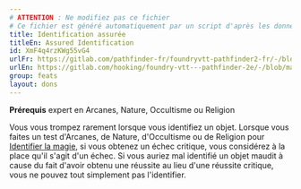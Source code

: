 ```yaml
---
# ATTENTION : Ne modifiez pas ce fichier
# Ce fichier est généré automatiquement par un script d'après les données du module Foundry VTT officiel et de sa traduction
title: Identification assurée
titleEn: Assured Identification
id: XmF4q4rzKWg55vG4
urlFr: https://gitlab.com/pathfinder-fr/foundryvtt-pathfinder2-fr/-/blob/master/data/feats/XmF4q4rzKWg55vG4.htm
urlEn: https://gitlab.com/hooking/foundry-vtt---pathfinder-2e/-/blob/master/packs/data/feats.db/assured-identification.json
group: feats
layout: dons
---
```

**Prérequis** expert en Arcanes, Nature, Occultisme ou Religion

Vous vous trompez rarement lorsque vous identifiez un objet. Lorsque vous faites un test d'Arcanes, de Nature, d'Occultisme ou de Religion pour [Identifier la magie](../actions/identifier-la-magie.md), si vous obtenez un échec critique, vous considérez à la place qu'il s'agit d'un échec. Si vous auriez mal identifié un objet maudit à cause du fait d'avoir obtenu une réussite au lieu d'une réussite critique, vous ne pouvez tout simplement pas l'identifier.


